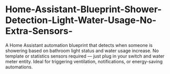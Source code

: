 # Home-Assistant-Blueprint-Shower-Detection-Light-Water-Usage-No-Extra-Sensors-
A Home Assistant automation blueprint that detects when someone is showering based on bathroom light status and water usage increase. No template or statistics sensors required — just plug in your switch and water meter entity. Ideal for triggering ventilation, notifications, or energy-saving automations.

